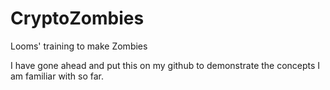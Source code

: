 # CryptoZombies
Looms' training to make Zombies

I have gone ahead and put this on my github to demonstrate the concepts I am familiar with so far.
